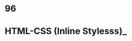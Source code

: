 # 96
# HTML-CSS (Inline Stylesss)_
<p style="color: blue; font_size: 12 px;"< styled paragraph<//P>

